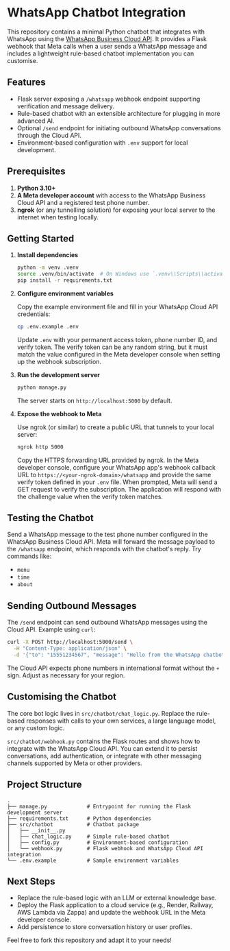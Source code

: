 # WhatsApp Chatbot Integration

This repository contains a minimal Python chatbot that integrates with WhatsApp using the [WhatsApp Business Cloud API](https://developers.facebook.com/docs/whatsapp/cloud-api/). It provides a Flask webhook that Meta calls when a user sends a WhatsApp message and includes a lightweight rule-based chatbot implementation you can customise.

## Features

- Flask server exposing a `/whatsapp` webhook endpoint supporting verification and message delivery.
- Rule-based chatbot with an extensible architecture for plugging in more advanced AI.
- Optional `/send` endpoint for initiating outbound WhatsApp conversations through the Cloud API.
- Environment-based configuration with `.env` support for local development.

## Prerequisites

1. **Python 3.10+**
2. **A Meta developer account** with access to the WhatsApp Business Cloud API and a registered test phone number.
3. **ngrok** (or any tunnelling solution) for exposing your local server to the internet when testing locally.

## Getting Started

1. **Install dependencies**

   ```bash
   python -m venv .venv
   source .venv/bin/activate  # On Windows use `.venv\\Scripts\\activate`
   pip install -r requirements.txt
   ```

2. **Configure environment variables**

   Copy the example environment file and fill in your WhatsApp Cloud API credentials:

   ```bash
   cp .env.example .env
   ```

   Update `.env` with your permanent access token, phone number ID, and verify token. The verify token can be any random string, but it must match the value configured in the Meta developer console when setting up the webhook subscription.

3. **Run the development server**

   ```bash
   python manage.py
   ```

   The server starts on `http://localhost:5000` by default.

4. **Expose the webhook to Meta**

   Use ngrok (or similar) to create a public URL that tunnels to your local server:

   ```bash
   ngrok http 5000
   ```

   Copy the HTTPS forwarding URL provided by ngrok. In the Meta developer console, configure your WhatsApp app's webhook callback URL to `https://<your-ngrok-domain>/whatsapp` and provide the same verify token defined in your `.env` file. When prompted, Meta will send a GET request to verify the subscription. The application will respond with the challenge value when the verify token matches.

## Testing the Chatbot

Send a WhatsApp message to the test phone number configured in the WhatsApp Business Cloud API. Meta will forward the message payload to the `/whatsapp` endpoint, which responds with the chatbot's reply. Try commands like:

- `menu`
- `time`
- `about`

## Sending Outbound Messages

The `/send` endpoint can send outbound WhatsApp messages using the Cloud API. Example using `curl`:

```bash
curl -X POST http://localhost:5000/send \
  -H "Content-Type: application/json" \
  -d '{"to": "15551234567", "message": "Hello from the WhatsApp chatbot!"}'
```

The Cloud API expects phone numbers in international format without the `+` sign. Adjust as necessary for your region.

## Customising the Chatbot

The core bot logic lives in `src/chatbot/chat_logic.py`. Replace the rule-based responses with calls to your own services, a large language model, or any custom logic.

`src/chatbot/webhook.py` contains the Flask routes and shows how to integrate with the WhatsApp Cloud API. You can extend it to persist conversations, add authentication, or integrate with other messaging channels supported by Meta or other providers.

## Project Structure

```
.
├── manage.py             # Entrypoint for running the Flask development server
├── requirements.txt      # Python dependencies
├── src/chatbot           # Chatbot package
│   ├── __init__.py
│   ├── chat_logic.py     # Simple rule-based chatbot
│   ├── config.py         # Environment-based configuration
│   └── webhook.py        # Flask webhook and WhatsApp Cloud API integration
└── .env.example          # Sample environment variables
```

## Next Steps

- Replace the rule-based logic with an LLM or external knowledge base.
- Deploy the Flask application to a cloud service (e.g., Render, Railway, AWS Lambda via Zappa) and update the webhook URL in the Meta developer console.
- Add persistence to store conversation history or user profiles.

Feel free to fork this repository and adapt it to your needs!
